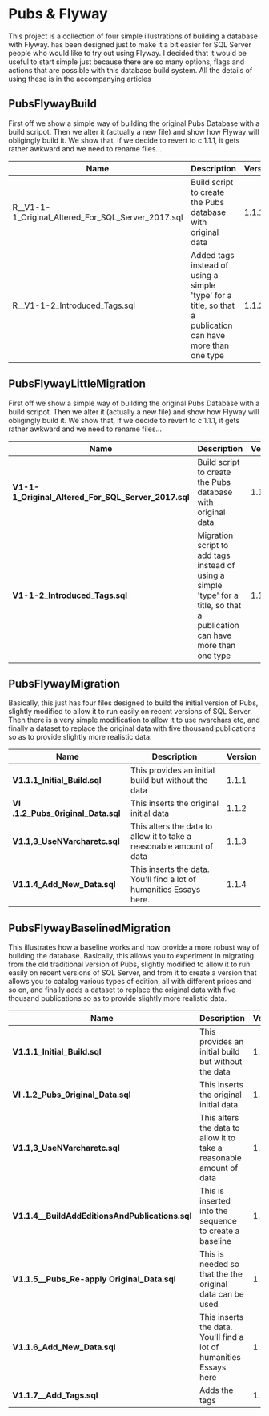 # Pubs & Flyway
This project is a collection of four simple illustrations of building a database with Flyway.  has been designed just to make it a bit easier for SQL Server people who would like to try out using Flyway. I decided that it would be useful to start simple just because there are so many options, flags and actions that are possible with this database build system. All the details of using these is in the accompanying articles

## PubsFlywayBuild

First  off we show a simple way of building the original Pubs Database with  a build scripot. Then we alter it (actually a new file) and show how Flyway will obligingly build it. We show that, if we decide to revert to c 1.1.1, it gets rather awkward and we need to rename files...

| Name                                               | Description                                                  | Version |
| -------------------------------------------------- | ------------------------------------------------------------ | ------- |
| R__V1-1-1_Original_Altered_For_SQL_Server_2017.sql | Build script to create the Pubs database with original data  | 1.1.1   |
| R__V1-1-2_Introduced_Tags.sql                      | Added tags instead of using a simple 'type' for a title, so that a publication can have more than one type | 1.1.2   |

## PubsFlywayLittleMigration

First  off we show a simple way of building the original Pubs Database with  a build scripot. Then we alter it (actually a new file) and show how Flyway will obligingly build it. We show that, if we decide to revert to c 1.1.1, it gets rather awkward and we need to rename files...

| Name                                                | Description                                                  | Version |
| --------------------------------------------------- | ------------------------------------------------------------ | ------- |
| **V1-1-1_Original_Altered_For_SQL_Server_2017.sql** | Build script to create the Pubs database with original data  | 1.1.1   |
| **V1-1-2_Introduced_Tags.sql**                      | Migration script to add tags instead of using a simple 'type' for a title, so that a publication can have more than one type | 1.1.2   |

## PubsFlywayMigration

Basically, this just has four files designed to build the initial version of Pubs, slightly modified to allow it to run easily on recent versions of SQL Server. Then there is a very simple modification to allow it to use nvarchars etc, and finally a dataset to replace the original data with five thousand publications so as to provide slightly more realistic data.

| Name                               | Description                                                  | Version |
| ---------------------------------- | ------------------------------------------------------------ | ------- |
| **V1.1.1_lnitial_Build.sql**       | This provides an initial build but without the data          | 1.1.1   |
| **VI .1.2_Pubs_0riginal_Data.sql** | This inserts the original initial data                       | 1.1.2   |
| **V1.1,3_UseNVarcharetc.sql**      | This  alters the data to allow it to take a reasonable amount of data | 1.1.3   |
| **V1.1.4_Add_New_Data.sql**        | This inserts the data. You'll find a lot of humanities Essays here. | 1.1.4   |

## PubsFlywayBaselinedMigration

This illustrates how a baseline works and how provide a more robust way of building the database. Basically, this allows you to experiment in migrating from the old traditional version of Pubs, slightly modified to allow it to run easily on recent versions of SQL Server, and from it to create a version that allows you to catalog various types of edition, all with different prices and so on, and finally adds a dataset to replace the original data with five thousand publications so as to provide slightly more realistic data.

| Name                                            | Description                                                  | Version |
| ----------------------------------------------- | ------------------------------------------------------------ | ------- |
| **V1.1.1_lnitial_Build.sql**                    | This provides an initial build but without the data          | 1.1.1   |
| **VI .1.2_Pubs_0riginal_Data.sql**              | This inserts the original initial data                       | 1.1.2   |
| **V1.1,3_UseNVarcharetc.sql**                   | This  alters the data to allow it to take a reasonable amount of data | 1.1.3   |
| **V1.1.4__BuildAddEditionsAndPublications.sql** | This is inserted into the sequence to create a baseline      | 1.1.4   |
| **V1.1.5__Pubs_Re-apply Original_Data.sql**     | This is needed so that the the original data can be used     | 1.1.5   |
| **V1.1.6_Add_New_Data.sql**                     | This inserts the data. You'll find a lot of humanities Essays here | 1.1.6   |
| **V1.1.7__Add_Tags.sql**                        | Adds the tags                                                | 1.1.7   |

